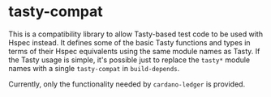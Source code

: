 # tasty-compat

This is a compatibility library to allow Tasty-based test code to be used with
Hspec instead. It defines some of the basic Tasty functions and types in terms
of their Hspec equivalents using the same module names as Tasty. If the Tasty
usage is simple, it's possible just to replace the `tasty*` module names with a
single `tasty-compat` in `build-depends`.

Currently, only the functionality needed by `cardano-ledger` is provided.
